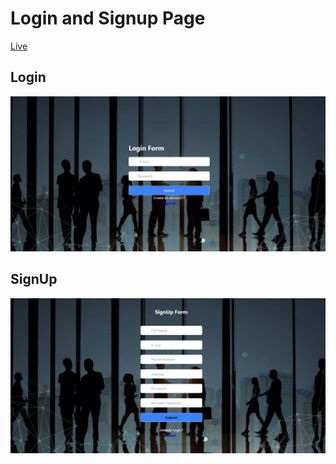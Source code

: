 # Login and Signup Page

[Live](https://reetha47.github.io/LoginSignupPage/)
 ## Login
 ![ss1](./login.png)

 ## SignUp
 ![ss2](./signup.png)